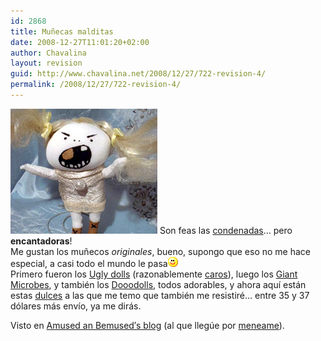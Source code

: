 ```yaml
---
id: 2868
title: Muñecas malditas
date: 2008-12-27T11:01:20+02:00
author: Chavalina
layout: revision
guid: http://www.chavalina.net/2008/12/27/722-revision-4/
permalink: /2008/12/27/722-revision-4/
---
```

<img class="imgizqda" src="/imagenes/fotos/maldita.jpg" alt="Muñeca maldita" /> Son feas las <a href="http://www.damneddollies.com/dollies.html" target="_blank">condenadas</a>… pero **encantadoras**!  
Me gustan los muñecos _originales_, bueno, supongo que eso no me hace especial, a casi todo el mundo le pasa![emo](/imagenes/emoticonos/sonrisa.gif)  
Primero fueron los <a href="http://www.uglydolls.com/" target="_blank">Ugly dolls</a> (razonablemente <a href="http://www.newburycomics.com/rel/v2_home.php?storenr=103&#038;deptnr=133" target="_blank">caros</a>), luego los <a href="http://www.giantmicrobes.com/" target="_blank">Giant Microbes</a>, y también los <a href="http://www.dooodollsusa.com/" target="_blank">Dooodolls</a>, todos adorables, y ahora aquí están estas <a href="http://www.damneddollies.com/dollies_stella.html" target="_blank">dulces</a> a las que me temo que también me resistiré… entre 35 y 37 dólares más envío, ya me dirás.

Visto en <a href="http://www.americaninventorspot.com/dolls_to_avoid" target="_blank">Amused an Bemused&prime;s blog</a> (al que llegúe por <a href="http://meneame.net/story/10-tipos-mujeres-usted-necesita-evitar" target="_blank">meneame</a>).